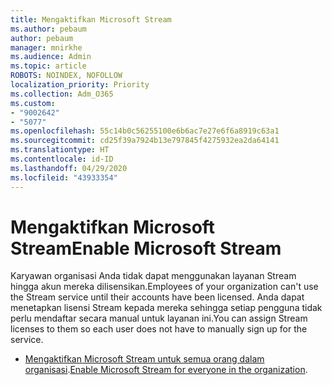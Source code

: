 ```yaml
---
title: Mengaktifkan Microsoft Stream
ms.author: pebaum
author: pebaum
manager: mnirkhe
ms.audience: Admin
ms.topic: article
ROBOTS: NOINDEX, NOFOLLOW
localization_priority: Priority
ms.collection: Adm_O365
ms.custom:
- "9002642"
- "5077"
ms.openlocfilehash: 55c14b0c56255100e6b6ac7e27e6f6a8919c63a1
ms.sourcegitcommit: cd25f39a7924b13e797845f4275932ea2da64141
ms.translationtype: HT
ms.contentlocale: id-ID
ms.lasthandoff: 04/29/2020
ms.locfileid: "43933354"
---
```

# <a name="enable-microsoft-stream"></a><span data-ttu-id="e47a1-102">Mengaktifkan Microsoft Stream</span><span class="sxs-lookup"><span data-stu-id="e47a1-102">Enable Microsoft Stream</span></span>

<span data-ttu-id="e47a1-103">Karyawan organisasi Anda tidak dapat menggunakan layanan Stream hingga akun mereka dilisensikan.</span><span class="sxs-lookup"><span data-stu-id="e47a1-103">Employees of your organization can't use the Stream service until their accounts have been licensed.</span></span> <span data-ttu-id="e47a1-104">Anda dapat menetapkan lisensi Stream kepada mereka sehingga setiap pengguna tidak perlu mendaftar secara manual untuk layanan ini.</span><span class="sxs-lookup"><span data-stu-id="e47a1-104">You can assign Stream licenses to them so each user does not have to manually sign up for the service.</span></span>

- <span data-ttu-id="e47a1-105">[Mengaktifkan Microsoft Stream untuk semua orang dalam organisasi](https://docs.microsoft.com/stream/assign-user-licenses).</span><span class="sxs-lookup"><span data-stu-id="e47a1-105">[Enable Microsoft Stream for everyone in the organization](https://docs.microsoft.com/stream/assign-user-licenses).</span></span>
